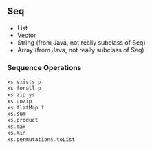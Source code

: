 ## Seq
* List
* Vector
* String (from Java, not really subclass of Seq)
* Array (from Java, not really subclass of Seq)

### Sequence Operations
```scala
xs exists p
xs forall p
xs zip ys
xs unzip
xs.flatMap f
xs.sum
xs.product
xs.max
xs.min
xs.permutations.toList
```
